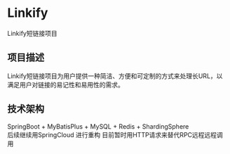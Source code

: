 # Linkify
Linkify短链接项目
## 项目描述
Linkify短链接项目为用户提供一种简洁、方便和可定制的方式来处理长URL，以满足用户对链接的易记性和易用性的需求。

## 技术架构
SpringBoot + MyBatisPlus + MySQL + Redis + ShardingSphere
<br>
后续继续用SpringCloud 进行重构 目前暂时用HTTP请求来替代RPC远程远程调用